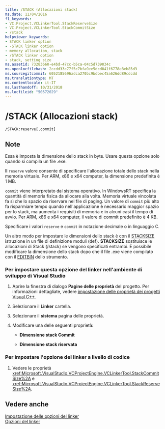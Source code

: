 ```yaml
---
title: /STACK (Allocazioni stack)
ms.date: 11/04/2016
f1_keywords:
- VC.Project.VCLinkerTool.StackReserveSize
- VC.Project.VCLinkerTool.StackCommitSize
- /stack
helpviewer_keywords:
- STACK linker option
- -STACK linker option
- memory allocation, stack
- /STACK linker option
- stack, setting size
ms.assetid: 73283660-e4bd-47cc-b5ca-04c5d739034c
ms.openlocfilehash: 2ccdd33c77f5c7bfa9ee5dcd041f6778e8eb85d3
ms.sourcegitcommit: 6052185696adca270bc9bdbec45a626dd89cdcdd
ms.translationtype: MT
ms.contentlocale: it-IT
ms.lasthandoff: 10/31/2018
ms.locfileid: "50572029"
---
```

# <a name="stack-stack-allocations"></a>/STACK (Allocazioni stack)

```
/STACK:reserve[,commit]
```

## <a name="remarks"></a>Note

Essa è imposta la dimensione dello stack in byte. Usare questa opzione solo quando si compila un file .exe.

Il `reserve` valore consente di specificare l'allocazione totale dello stack nella memoria virtuale. Per ARM, x86 e x64 computer, la dimensione predefinita è 1 MB.

`commit` viene interpretato dal sistema operativo. In WindowsRT specifica la quantità di memoria fisica da allocare alla volta. Memoria virtuale vincolata fa sì che lo spazio da riservare nel file di paging. Un valore di `commit` più alto fa risparmiare tempo quando nell'applicazione è necessario maggior spazio per lo stack, ma aumenta i requisiti di memoria e in alcuni casi il tempo di avvio. Per ARM, x86 e x64 computer, il valore di commit predefinito è 4 KB.

Specificare i valori `reserve` e `commit` in notazione decimale o in linguaggio C.

Un altro modo per impostare le dimensioni dello stack è con il [STACKSIZE](../../build/reference/stacksize.md) istruzione in un file di definizione moduli (def). **STACKSIZE** sostituisce le allocazioni di Stack (/stack) se vengono specificati entrambi. È possibile modificare la dimensione dello stack dopo che il file .exe viene compilato con il [EDITBIN](../../build/reference/editbin-reference.md) dello strumento.

### <a name="to-set-this-linker-option-in-the-visual-studio-development-environment"></a>Per impostare questa opzione del linker nell'ambiente di sviluppo di Visual Studio

1. Aprire la finestra di dialogo **Pagine delle proprietà** del progetto. Per informazioni dettagliate, vedere [impostazione delle proprietà dei progetti Visual C++](../../ide/working-with-project-properties.md).

1. Selezionare il **Linker** cartella.

1. Selezionare il **sistema** pagina delle proprietà.

1. Modificare una delle seguenti proprietà:

   - **Dimensione stack Commit**

   - **Dimensione stack riservata**

### <a name="to-set-this-linker-option-programmatically"></a>Per impostare l'opzione del linker a livello di codice

1. Vedere le proprietà <xref:Microsoft.VisualStudio.VCProjectEngine.VCLinkerTool.StackCommitSize%2A> e <xref:Microsoft.VisualStudio.VCProjectEngine.VCLinkerTool.StackReserveSize%2A>.

## <a name="see-also"></a>Vedere anche

[Impostazione delle opzioni del linker](../../build/reference/setting-linker-options.md)<br/>
[Opzioni del linker](../../build/reference/linker-options.md)